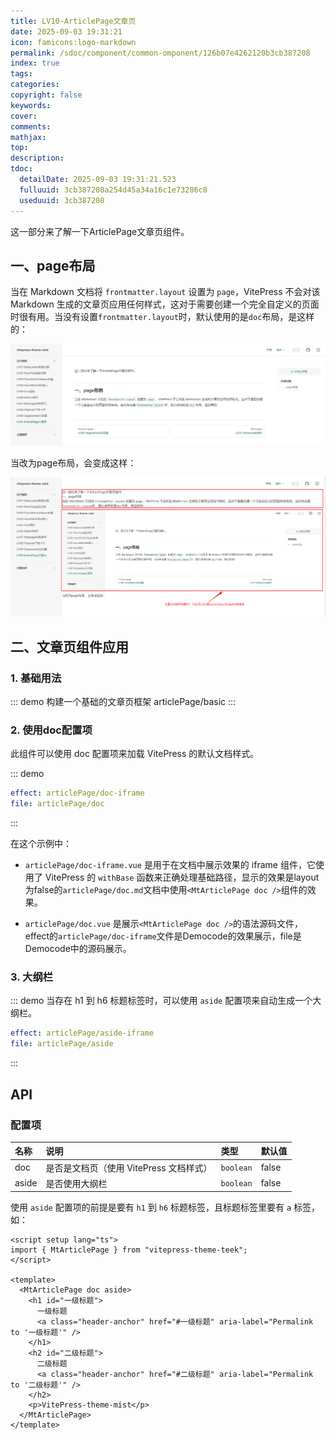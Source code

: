 ```yaml
---
title: LV10-ArticlePage文章页
date: 2025-09-03 19:31:21
icon: famicons:logo-markdown
permalink: /sdoc/component/common-omponent/126b07e4262120b3cb387208
index: true
tags:
categories:
copyright: false
keywords:
cover:
comments:
mathjax:
top:
description:
tdoc:
  detailDate: 2025-09-03 19:31:21.523
  fulluuid: 3cb387208a254d45a34a16c1e73286c8
  useduuid: 3cb387208
---
```


这一部分来了解一下ArticlePage文章页组件。

<!-- more -->

<script setup>
import { MtArticlePage } from "vitepress-theme-mist"
</script>

## 一、page布局

当在 Markdown 文档将 `frontmatter.layout` 设置为 `page`，VitePress 不会对该 Markdown 生成的文章页应用任何样式，这对于需要创建一个完全自定义的页面时很有用。当没有设置`frontmatter.layout`时，默认使用的是`doc`布局，是这样的：

![image-20250823132732985](./LV10-ArticlePage文章页/img/image-20250823132732985.png)

当改为page布局，会变成这样：

![image-20250823132935378](./LV10-ArticlePage文章页/img/image-20250823132935378.png)

## 二、文章页组件应用

### 1. 基础用法

::: demo 构建一个基础的文章页框架
articlePage/basic
:::

### 2. 使用doc配置项

此组件可以使用 doc 配置项来加载 VitePress 的默认文档样式。

::: demo

```yaml
effect: articlePage/doc-iframe
file: articlePage/doc
```

:::

在这个示例中：
- `articlePage/doc-iframe.vue` 是用于在文档中展示效果的 iframe 组件，它使用了 VitePress 的 `withBase` 函数来正确处理基础路径，显示的效果是layout为false的`articlePage/doc.md`文档中使用`<MtArticlePage doc />`组件的效果。

- `articlePage/doc.vue` 是展示`<MtArticlePage doc />`的语法源码文件，effect的`articlePage/doc-iframe`文件是Democode的效果展示，file是Democode中的源码展示。

### 3. 大纲栏

::: demo 当存在 h1 到 h6 标题标签时，可以使用 `aside` 配置项来自动生成一个大纲栏。

```yaml
effect: articlePage/aside-iframe
file: articlePage/aside
```

:::

## API

### 配置项

| 名称  | 说明                                    | 类型      | 默认值 |
| :---- | :-------------------------------------- | :-------- | :----- |
| doc   | 是否是文档页（使用 VitePress 文档样式） | `boolean` | false  |
| aside | 是否使用大纲栏                          | `boolean` | false  |

使用 `aside` 配置项的前提是要有 `h1` 到 `h6` 标题标签，且标题标签里要有 `a` 标签，如：

```vue
<script setup lang="ts">
import { MtArticlePage } from "vitepress-theme-teek";
</script>

<template>
  <MtArticlePage doc aside>
    <h1 id="一级标题">
      一级标题
      <a class="header-anchor" href="#一级标题" aria-label="Permalink to '一级标题'" />
    </h1>
    <h2 id="二级标题">
      二级标题
      <a class="header-anchor" href="#二级标题" aria-label="Permalink to '二级标题'" />
    </h2>
    <p>VitePress-theme-mist</p>
  </MtArticlePage>
</template>
```

